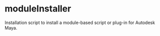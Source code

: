 # moduleInstaller
Installation script to install a module-based script or plug-in for Autodesk Maya.
